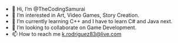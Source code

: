 - 👋 Hi, I’m @TheCodingSamurai
- 👀 I’m interested in Art, Video Games, Story Creation.
- 🌱 I’m currently learning C++ and I have to learn C# and Java next. 
- 💞️ I’m looking to collaborate on Game Development. 
- 📫 How to reach me k.rodriguez83@live.com

<!---
TheCodingSamurai/TheCodingSamurai is a ✨ special ✨ repository because its `README.md` (this file) appears on your GitHub profile.
You can click the Preview link to take a look at your changes.
--->
